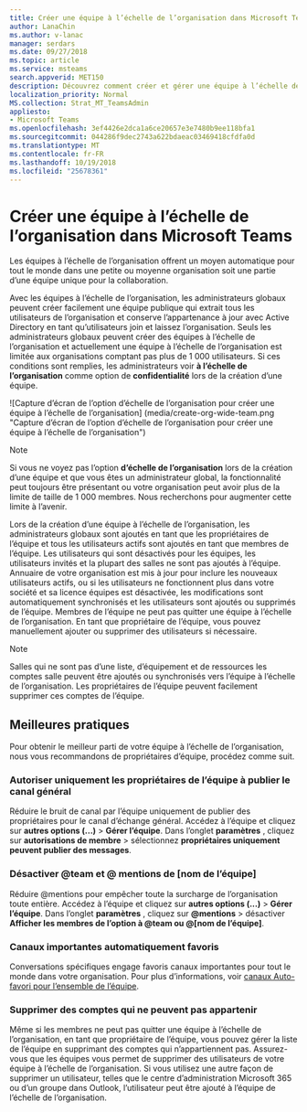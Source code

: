 ```yaml
---
title: Créer une équipe à l’échelle de l’organisation dans Microsoft Teams
author: LanaChin
ms.author: v-lanac
manager: serdars
ms.date: 09/27/2018
ms.topic: article
ms.service: msteams
search.appverid: MET150
description: Découvrez comment créer et gérer une équipe à l’échelle de l’organisation dans les équipes.
localization_priority: Normal
MS.collection: Strat_MT_TeamsAdmin
appliesto:
- Microsoft Teams
ms.openlocfilehash: 3ef4426e2dca1a6ce20657e3e7480b9ee118bfa1
ms.sourcegitcommit: 044286f9dec2743a622bdaeac03469418cfdfa0d
ms.translationtype: MT
ms.contentlocale: fr-FR
ms.lasthandoff: 10/19/2018
ms.locfileid: "25678361"
---
```

# <a name="create-an-org-wide-team-in-microsoft-teams"></a>Créer une équipe à l’échelle de l’organisation dans Microsoft Teams

Les équipes à l’échelle de l’organisation offrent un moyen automatique pour tout le monde dans une petite ou moyenne organisation soit une partie d’une équipe unique pour la collaboration. 
 
Avec les équipes à l’échelle de l’organisation, les administrateurs globaux peuvent créer facilement une équipe publique qui extrait tous les utilisateurs de l’organisation et conserve l’appartenance à jour avec Active Directory en tant qu’utilisateurs join et laissez l’organisation. Seuls les administrateurs globaux peuvent créer des équipes à l’échelle de l’organisation et actuellement une équipe à l’échelle de l’organisation est limitée aux organisations comptant pas plus de 1 000 utilisateurs. Si ces conditions sont remplies, les administrateurs voir **à l’échelle de l’organisation** comme option de **confidentialité** lors de la création d’une équipe.

![Capture d’écran de l’option d’échelle de l’organisation pour créer une équipe à l’échelle de l’organisation] (media/create-org-wide-team.png "Capture d’écran de l’option d’échelle de l’organisation pour créer une équipe à l’échelle de l’organisation")

> [!NOTE]
> Si vous ne voyez pas l’option **d’échelle de l’organisation** lors de la création d’une équipe et que vous êtes un administrateur global, la fonctionnalité peut toujours être présentant ou votre organisation peut avoir plus de la limite de taille de 1 000 membres. Nous recherchons pour augmenter cette limite à l’avenir.

Lors de la création d’une équipe à l’échelle de l’organisation, les administrateurs globaux sont ajoutés en tant que les propriétaires de l’équipe et tous les utilisateurs actifs sont ajoutés en tant que membres de l’équipe. Les utilisateurs qui sont désactivés pour les équipes, les utilisateurs invités et la plupart des salles ne sont pas ajoutés à l’équipe. Annuaire de votre organisation est mis à jour pour inclure les nouveaux utilisateurs actifs, ou si les utilisateurs ne fonctionnent plus dans votre société et sa licence équipes est désactivée, les modifications sont automatiquement synchronisés et les utilisateurs sont ajoutés ou supprimés de l’équipe. Membres de l’équipe ne peut pas quitter une équipe à l’échelle de l’organisation. En tant que propriétaire de l’équipe, vous pouvez manuellement ajouter ou supprimer des utilisateurs si nécessaire.

> [!NOTE]
> Salles qui ne sont pas d’une liste, d’équipement et de ressources les comptes salle peuvent être ajoutés ou synchronisés vers l’équipe à l’échelle de l’organisation. Les propriétaires de l’équipe peuvent facilement supprimer ces comptes de l’équipe.

## <a name="best-practices"></a>Meilleures pratiques
Pour obtenir le meilleur parti de votre équipe à l’échelle de l’organisation, nous vous recommandons de propriétaires d’équipe, procédez comme suit.

### <a name="allow-only-team-owners-to-post-to-the-general-channel"></a>Autoriser uniquement les propriétaires de l’équipe à publier le canal général
Réduire le bruit de canal par l’équipe uniquement de publier des propriétaires pour le canal d’échange général. Accédez à l’équipe et cliquez sur **autres options (...)**  >  **Gérer l’équipe**. Dans l’onglet **paramètres** , cliquez sur **autorisations de membre** > sélectionnez **propriétaires uniquement peuvent publier des messages**.
### <a name="turn-off-team-and-team-name-mentions"></a>Désactiver @team et @ mentions de [nom de l’équipe]
 Réduire @mentions pour empêcher toute la surcharge de l’organisation toute entière. Accédez à l’équipe et cliquez sur **autres options (...)**  >  **Gérer l’équipe**. Dans l’onglet **paramètres** , cliquez sur **@mentions** > désactiver **Afficher les membres de l’option à @team ou @[nom de l’équipe]**. 
### <a name="automatically-favorite-important-channels"></a>Canaux importantes automatiquement favoris
 Conversations spécifiques engage favoris canaux importantes pour tout le monde dans votre organisation. Pour plus d’informations, voir [canaux Auto-favori pour l’ensemble de l’équipe](https://support.office.com/article/auto-favorite-channels-for-the-whole-team-a948272c-5aa5-429c-863c-4e1e1cd6b0f6).

### <a name="remove-accounts-that-might-not-belong"></a>Supprimer des comptes qui ne peuvent pas appartenir
Même si les membres ne peut pas quitter une équipe à l’échelle de l’organisation, en tant que propriétaire de l’équipe, vous pouvez gérer la liste de l’équipe en supprimant des comptes qui n’appartiennent pas. Assurez-vous que les équipes vous permet de supprimer des utilisateurs de votre équipe à l’échelle de l’organisation.  Si vous utilisez une autre façon de supprimer un utilisateur, telles que le centre d’administration Microsoft 365 ou d’un groupe dans Outlook, l’utilisateur peut être ajouté à l’équipe de l’échelle de l’organisation. 
